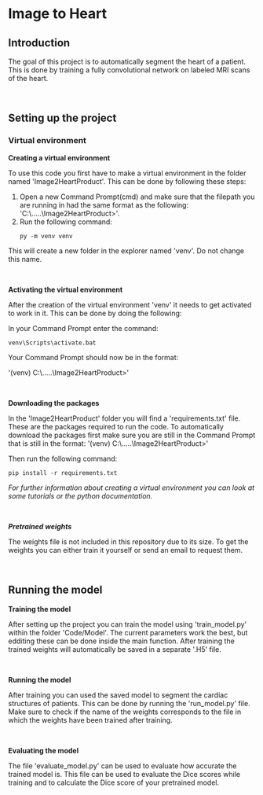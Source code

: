 # Image to Heart 


## Introduction
The goal of this project is to automatically segment the heart of a patient. This is done by training a   fully convolutional network on labeled MRI scans of the heart.  


<br/>

## Setting up the project

### Virtual environment

**Creating a virtual environment**

To use this code you first have to make a virtual environment in the folder named 'Image2HeartProduct'. This can be done by following these steps:

1. Open a new Command Prompt(cmd) and make sure that the filepath you are running in had the same format as the following: 'C:\\.....\Image2HeartProduct>'.
2. Run the following command:
   ```
   py -m venv venv
   ```
This will create a new folder in the explorer named 'venv'. Do not change this name.

<br/>

**Activating the virtual environment** 

After the creation of the virtual environment 'venv' it needs to get activated to work in it. This can be done by doing the following:

In your Command Prompt enter the command:
```
venv\Scripts\activate.bat
```
Your Command Prompt should now be in the format: 

'(venv) C:\\.....\Image2HeartProduct>'

<br/>

**Downloading the packages**

In the 'Image2HeartProduct' folder you will find a 'requirements.txt' file. These are the packages required to run the code. To automatically download the packages first make sure you are still in the Command Prompt that is still in the format: '(venv) C:\\.....\Image2HeartProduct>'

Then run the following command:

```
pip install -r requirements.txt
```

*For further information about creating a virtual environment you can look at some tutorials or the python documentation.*

<br/>

***Pretrained weights***

The weights file is not included in this repository due to its size. To get the weights you can either train it yourself or send an email to request them. 

<br/>

## Running the model

**Training the model**

After setting up the project you can train the model using 'train_model.py' within the folder 'Code/Model'. The current parameters work the best, but edditing these can be done inside the main function. After training the trained weights will automatically be saved in a separate '.H5' file.

<br/>

**Running the model**

After training you can used the saved model to segment the cardiac structures of patients. This can be done by running the 'run_model.py' file. Make sure to check if the name of the weights corresponds to the file in which the weights have been trained after training.

<br/>

**Evaluating the model**

The file 'evaluate_model.py' can be used to evaluate how accurate the trained model is. This file can be used  to evaluate the Dice scores while training and to calculate the Dice score of your pretrained model.